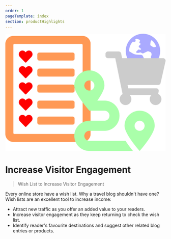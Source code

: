 ```yaml
---
order: 1
pageTemplate: index
section: productHighlights
---
```

![Wish List Feature](../../../images/feature-wish-list.min.svg)

# Increase Visitor Engagement

> Wish List to Increase Visitor Engagement

Every online store have a wish list. Why a travel blog shouldn't have one? Wish lists are an excellent tool to increase income:

- Attract new traffic as you offer an added value to your readers.
- Increase visitor engagement as they keep returning to check the wish list.
- Identify reader's favourite destinations and suggest other related blog entries or products.
<!--
[Read More](/wishlist-as-a-visitor-engagement-tool)
-->